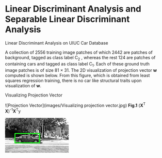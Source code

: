 # Linear Discriminant Analysis and Separable Linear Discriminant Analysis 

Linear Discriminant Analysis on UIUC Car Database

A collection of 2556 training image patches of which 2442 are patches of background, tagged as class label C<sub>2</sub> , whereas
the rest 124 are patches of containing cars and tagged as class label C<sub>1</sub>. Each of these ground truth image patches is of size 81 × 31. The 2D visualization of projection vector **w** computed is shown below. From this figure, which is obtained from least squares regression training, there is no car like structural traits upon visualization of **w**.


Visualizing Projection Vector

![Projection Vector](images/Visualizing projection vector.jpg)
**Fig.1** (**X**<sup>T</sup> **X**)<sup>-1</sup>**X**<sup>T</sup>y

![Test result](images/uiucTestResults/TEST_RHO_9_0_search_000.jpg)



